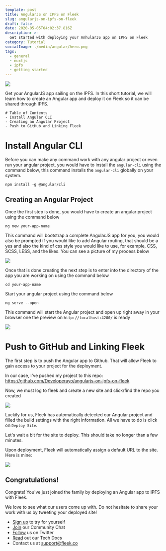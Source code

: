 ```yaml
---
template: post
title: AngularJS on IPFS on Fleek
slug: angularjs-on-ipfs-on-fleek
draft: false
date: 2020-05-05T04:02:37.816Z
description: >-
  Get started with deploying your AnhularJS app on IPFS on Fleek
category: Tutorial
socialImage: ./media/angular/hero.png
tags:
  - general
  - nuxtjs
  - ipfs
  - getting started
---
```


![](images/angular/hero.png)


Get your AngularJS app sailing on the IPFS. In this short tutorial, we will learn how to create an Angular app and deploy it on Fleek so it can be shared through IPFS.

```
# Table of Contents
- Install Angular CLI
- Creating an Angular Project
- Push to GitHub and Linking Fleek

```

# Install Angular CLI

Before you can make any command work with any angular project or even run your angular project, you would have to install the `angular-cli` using the command below, this command installs the `angular-cli` globally on your system.

```
npm install -g @angular/cli
```

## Creating an Angular Project

Once the first step is done, you would have to create an angular project using the command below

```
ng new your-app-name
```

This command will bootstrap a complete AngularJS app for you, you would also be prompted if you would like to add Angular routing, that should be a yes and also the kind of css style you would like to use, for example, CSS, SCSS, LESS, and the likes. You can see a picture of my process below

![](images/angular/terminal.png)

Once that is done creating the next step is to enter into the directory of the app you are working on using the command below

```
cd your-app-name
```

Start your angular project using the command below

```
ng serve --open
```

This command will start the Angular project and open up right away in your browser one the preview on `http://localhost:4200/` is ready


![](images/angular/1.png)

# Push to GitHub and Linking Fleek

The first step is to push the Angular app to Github. That will allow Fleek to gain access to your project for the deployment.

In our case, I've pushed my project to this repo: https://github.com/Developerayo/angularjs-on-ipfs-on-fleek

Now, we must log to fleek and create a new site and click/find the repo you created

![](images/angular/2.png)

Luckily for us, Fleek has automatically detected our Angular project and filled the build settings with the right information. All we have to do is click on `Deploy Site`.


Let's wait a bit for the site to deploy. This should take no longer than a few minutes.

Upon deployment, Fleek will automatically assign a default URL to the site. 
Here is mine: 

![](images/angular/3.png)

## Congratulations!

Congrats! You've just joined the family by deploying an Angular app to IPFS with Fleek.

We love to see what our users come up with. Do not hesitate to share your work with us by tweeting your deployed site!

* [Sign up](https://app.fleek.co) to try for yourself
* [Join](https://join.slack.com/t/fleek-public/shared_invite/zt-bxna7y1d-PbVdut4rgHt5jM6Zjg9g9A) our Community Chat
* [Follow](https://twitter.com/FleekHQ) us on Twitter
* [Read](https://docs.fleek.co/) out our Tech Docs
* Contact us at support@fleek.co 

